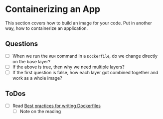# Containerizing an App

This section covers how to build an image for your code. Put in another way, how to containerize an application.


## Questions
- [ ] When we run the `RUN` command in a `Dockerfile`, do we change directly on the base layer?
- [ ] If the above is true, then why we need multiple layers?
- [ ] If the first question is false, how each layer got combined together and work as a whole image?

## ToDos
- [ ] Read [Best practices for writing Dockerfiles](https://docs.docker.com/develop/develop-images/dockerfile_best-practices/)
  - [ ] Note on the reading
